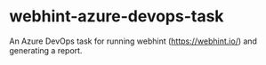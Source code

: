 # webhint-azure-devops-task
An Azure DevOps task for running webhint (https://webhint.io/) and generating a report.
